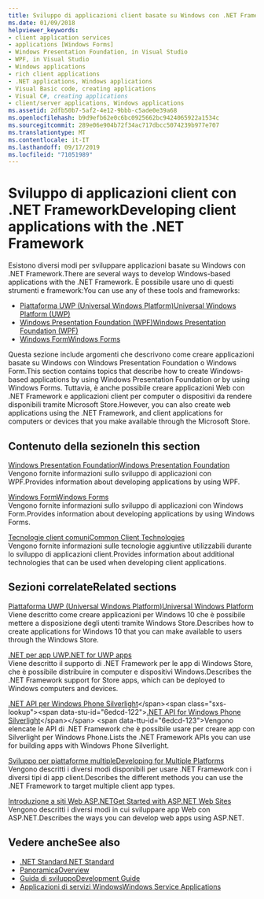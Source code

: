 ```yaml
---
title: Sviluppo di applicazioni client basate su Windows con .NET Framework
ms.date: 01/09/2018
helpviewer_keywords:
- client application services
- applications [Windows Forms]
- Windows Presentation Foundation, in Visual Studio
- WPF, in Visual Studio
- Windows applications
- rich client applications
- .NET applications, Windows applications
- Visual Basic code, creating applications
- Visual C#, creating applications
- client/server applications, Windows applications
ms.assetid: 2dfb50b7-5af2-4e12-9bbb-c5ade0e39a68
ms.openlocfilehash: b9d9efb62e0c6bc0925662bc9424065922a1534c
ms.sourcegitcommit: 289e06e904b72f34ac717dbcc5074239b977e707
ms.translationtype: MT
ms.contentlocale: it-IT
ms.lasthandoff: 09/17/2019
ms.locfileid: "71051989"
---
```

# <a name="developing-client-applications-with-the-net-framework"></a><span data-ttu-id="6edcd-102">Sviluppo di applicazioni client con .NET Framework</span><span class="sxs-lookup"><span data-stu-id="6edcd-102">Developing client applications with the .NET Framework</span></span>

<span data-ttu-id="6edcd-103">Esistono diversi modi per sviluppare applicazioni basate su Windows con .NET Framework.</span><span class="sxs-lookup"><span data-stu-id="6edcd-103">There are several ways to develop Windows-based applications with the .NET Framework.</span></span> <span data-ttu-id="6edcd-104">È possibile usare uno di questi strumenti e framework:</span><span class="sxs-lookup"><span data-stu-id="6edcd-104">You can use any of these tools and frameworks:</span></span> 

- [<span data-ttu-id="6edcd-105">Piattaforma UWP (Universal Windows Platform)</span><span class="sxs-lookup"><span data-stu-id="6edcd-105">Universal Windows Platform (UWP)</span></span>](https://developer.microsoft.com/windows/apps)
- [<span data-ttu-id="6edcd-106">Windows Presentation Foundation (WPF)</span><span class="sxs-lookup"><span data-stu-id="6edcd-106">Windows Presentation Foundation (WPF)</span></span>](./wpf/index.md)
- [<span data-ttu-id="6edcd-107">Windows Form</span><span class="sxs-lookup"><span data-stu-id="6edcd-107">Windows Forms</span></span>](./winforms/index.md)

<span data-ttu-id="6edcd-108">Questa sezione include argomenti che descrivono come creare applicazioni basate su Windows con Windows Presentation Foundation o Windows Form.</span><span class="sxs-lookup"><span data-stu-id="6edcd-108">This section contains topics that describe how to create Windows-based applications by using Windows Presentation Foundation or by using Windows Forms.</span></span> <span data-ttu-id="6edcd-109">Tuttavia, è anche possibile creare applicazioni Web con .NET Framework e applicazioni client per computer o dispositivi da rendere disponibili tramite Microsoft Store.</span><span class="sxs-lookup"><span data-stu-id="6edcd-109">However, you can also create web applications using the .NET Framework, and client applications for computers or devices that you make available through the Microsoft Store.</span></span>
 
## <a name="in-this-section"></a><span data-ttu-id="6edcd-110">Contenuto della sezione</span><span class="sxs-lookup"><span data-stu-id="6edcd-110">In this section</span></span>

[<span data-ttu-id="6edcd-111">Windows Presentation Foundation</span><span class="sxs-lookup"><span data-stu-id="6edcd-111">Windows Presentation Foundation</span></span>](./wpf/index.md)  
<span data-ttu-id="6edcd-112">Vengono fornite informazioni sullo sviluppo di applicazioni con WPF.</span><span class="sxs-lookup"><span data-stu-id="6edcd-112">Provides information about developing applications by using WPF.</span></span>

[<span data-ttu-id="6edcd-113">Windows Form</span><span class="sxs-lookup"><span data-stu-id="6edcd-113">Windows Forms</span></span>](./winforms/index.md)  
<span data-ttu-id="6edcd-114">Vengono fornite informazioni sullo sviluppo di applicazioni con Windows Form.</span><span class="sxs-lookup"><span data-stu-id="6edcd-114">Provides information about developing applications by using Windows Forms.</span></span>

[<span data-ttu-id="6edcd-115">Tecnologie client comuni</span><span class="sxs-lookup"><span data-stu-id="6edcd-115">Common Client Technologies</span></span>](./common-client-technologies/index.md)  
<span data-ttu-id="6edcd-116">Vengono fornite informazioni sulle tecnologie aggiuntive utilizzabili durante lo sviluppo di applicazioni client.</span><span class="sxs-lookup"><span data-stu-id="6edcd-116">Provides information about additional technologies that can be used when developing client applications.</span></span>

## <a name="related-sections"></a><span data-ttu-id="6edcd-117">Sezioni correlate</span><span class="sxs-lookup"><span data-stu-id="6edcd-117">Related sections</span></span>

[<span data-ttu-id="6edcd-118">Piattaforma UWP (Universal Windows Platform)</span><span class="sxs-lookup"><span data-stu-id="6edcd-118">Universal Windows Platform</span></span>](https://developer.microsoft.com/windows/apps)  
<span data-ttu-id="6edcd-119">Viene descritto come creare applicazioni per Windows 10 che è possibile mettere a disposizione degli utenti tramite Windows Store.</span><span class="sxs-lookup"><span data-stu-id="6edcd-119">Describes how to create applications for Windows 10 that you can make available to users through the Windows Store.</span></span>

[<span data-ttu-id="6edcd-120">.NET per app UWP</span><span class="sxs-lookup"><span data-stu-id="6edcd-120">.NET for UWP apps</span></span>](https://msdn.microsoft.com/library/windows/apps/mt185501.aspx)  
<span data-ttu-id="6edcd-121">Viene descritto il supporto di .NET Framework per le app di Windows Store, che è possibile distribuire in computer e dispositivi Windows.</span><span class="sxs-lookup"><span data-stu-id="6edcd-121">Describes the .NET Framework support for Store apps, which can be deployed to Windows computers and devices.</span></span>

<span data-ttu-id="6edcd-122">[.NET API per Windows Phone Silverlight](https://docs.microsoft.com/previous-versions/windows/apps/jj207211\(v=vs.105\))</span><span class="sxs-lookup"><span data-stu-id="6edcd-122">[.NET API for Windows Phone Silverlight](https://docs.microsoft.com/previous-versions/windows/apps/jj207211\(v=vs.105\))</span></span>  
<span data-ttu-id="6edcd-123">Vengono elencate le API di .NET Framework che è possibile usare per creare app con Silverlight per Windows Phone.</span><span class="sxs-lookup"><span data-stu-id="6edcd-123">Lists the .NET Framework APIs you can use for building apps with Windows Phone Silverlight.</span></span>
  
[<span data-ttu-id="6edcd-124">Sviluppo per piattaforme multiple</span><span class="sxs-lookup"><span data-stu-id="6edcd-124">Developing for Multiple Platforms</span></span>](../standard/cross-platform/index.md)  
<span data-ttu-id="6edcd-125">Vengono descritti i diversi modi disponibili per usare .NET Framework con i diversi tipi di app client.</span><span class="sxs-lookup"><span data-stu-id="6edcd-125">Describes the different methods you can use the .NET Framework to target multiple client app types.</span></span>

[<span data-ttu-id="6edcd-126">Introduzione a siti Web ASP.NET</span><span class="sxs-lookup"><span data-stu-id="6edcd-126">Get Started with ASP.NET Web Sites</span></span>](https://www.asp.net/get-started/websites)  
<span data-ttu-id="6edcd-127">Vengono descritti i diversi modi in cui sviluppare app Web con ASP.NET.</span><span class="sxs-lookup"><span data-stu-id="6edcd-127">Describes the ways you can develop web apps using ASP.NET.</span></span>

## <a name="see-also"></a><span data-ttu-id="6edcd-128">Vedere anche</span><span class="sxs-lookup"><span data-stu-id="6edcd-128">See also</span></span>

- [<span data-ttu-id="6edcd-129">.NET Standard</span><span class="sxs-lookup"><span data-stu-id="6edcd-129">.NET Standard</span></span>](../standard/net-standard.md)
- [<span data-ttu-id="6edcd-130">Panoramica</span><span class="sxs-lookup"><span data-stu-id="6edcd-130">Overview</span></span>](./get-started/overview.md)
- [<span data-ttu-id="6edcd-131">Guida di sviluppo</span><span class="sxs-lookup"><span data-stu-id="6edcd-131">Development Guide</span></span>](./development-guide.md)
- [<span data-ttu-id="6edcd-132">Applicazioni di servizi Windows</span><span class="sxs-lookup"><span data-stu-id="6edcd-132">Windows Service Applications</span></span>](./windows-services/index.md)
